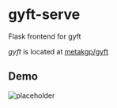 # gyft-serve
Flask frontend for gyft

*gyft* is located at [metakgp/gyft](https://github.com/metakgp/gyft)

## Demo

![placeholder](out.gif)
